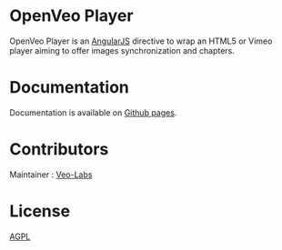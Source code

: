 # OpenVeo Player

OpenVeo Player is an [AngularJS](https://angularjs.org/) directive to wrap an HTML5 or Vimeo player aiming to offer images synchronization and chapters.

# Documentation

Documentation is available on [Github pages](http://veo-labs.github.io/openveo-player/1.1.0).

# Contributors

Maintainer : [Veo-Labs](http://www.veo-labs.com/)

# License

[AGPL](http://www.gnu.org/licenses/agpl-3.0.en.html)